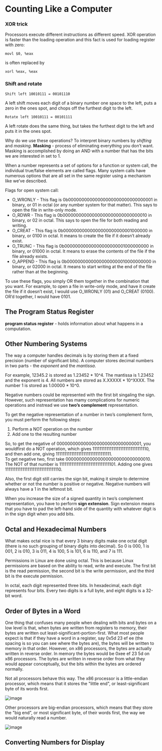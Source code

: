 # Counting Like a Computer

### XOR trick

Processors execute different instructions as different speed. XOR operation is faster than the loading operation and this fact is used for loading register with zero:

```assembly
movl $0, %eax
```
is often replaced by
```assembly
xorl %eax, %eax
```
### Shift and rotate

```
Shift left 10010111 = 00101110
```
A left shift moves each digit of a binary number one space to the left, puts a zero in the ones spot, and chops off the furthest digit to the left. 

```
Rotate left 10010111 = 00101111
```
 A left rotate does the same thing, but takes the furthest digit to the left and puts it in the ones spot.
 
 Why do we use these operations? To interpret binary numbers by *shifting* and *masking*.
 **Masking** - process of eliminating everything you don’t want. Masking is accomplished by doing an AND with a
number that has the bits we are interested in set to 1.

When a number represents a set of options for a function or system call, the individual true/false elements are called flags. Many system calls have numerous options that are all set in the same register using a mechanism like we’ve described.  

Flags for open system call:
 * O_WRONLY - This flag is 0b00000000000000000000000000000001 in binary, or 01 in octal (or any number system for that matter). This says to open the file in write-only mode.
 * O_RDWR - This flag is 0b00000000000000000000000000000010 in binary, or 02 in octal. This says to open the file for both reading and writing.
 * O_CREAT - This flag is 0b00000000000000000000000001000000 in binary, or 0100 in octal. It means to create the file if it doesn’t already exist.
 * O_TRUNC - This flag is 0b00000000000000000000001000000000 in binary, or 01000 in octal. It means to erase the contents of the file if the file already exists.
 * O_APPEND - This flag is 0b00000000000000000000010000000000 in binary, or 02000 in octal. It means to start writing at the end of the file rather than at the beginning.

To use these flags, you simply OR them together in the combination that you want. For example, to open a file in write-only mode, and have it create the file if it doesn’t exist, I would use O_WRONLY (01) and O_CREAT (0100). OR’d together, I would have 0101.

## The Program Status Register

**program status register** - holds information about what happens in a computation.

## Other Numbering Systems

The way a computer handles decimals is by storing them at a fixed precision (number of significant bits).  A computer stores decimal numbers in two parts - the *exponent* and the *mantissa*.


For example, 12345.2 is stored as 1.23452 * 10^4. The mantissa is 1.23452 and the exponent is 4. All numbers are stored as X.XXXXX * 10^XXXX. The number 1 is stored as 1.00000 * 10^0.

Negative numbers could be represented with the first bit singaling the sign. However, such representation has mamy complications for numeric operations and instread we use **two’s complement** representation.

To get the negative representation of a number in two’s complement form, you must perform the following steps:  
1. Perform a NOT operation on the number
2. Add one to the resulting number

So, to get the negative of 00000000000000000000000000000001, you wouldfirst do a NOT operation, which gives 11111111111111111111111111111110, and then add one, giving 11111111111111111111111111111111.   
To get negative two, first take 00000000000000000000000000000010. The NOT of that number is 11111111111111111111111111111101. 
Adding one gives 11111111111111111111111111111110.

Also, the first digit still carries the sign bit, making it simple to determine whether or not the number is positive or negative. Negative numbers will always have a 1 in the leftmost bit.

When you increase the size of a signed quantity in two’s complement representation, you have to perform **sign extension**. 
Sign extension means that you have to pad the left-hand side of the quantity with whatever digit is in the sign digit when you add bits.

## Octal and Hexadecimal Numbers

What makes octal nice is that every 3 binary digits make one octal digit (there is no such grouping of binary digits into decimal). 
So 0 is 000, 1 is 001, 2 is 010, 3 is 011, 4 is 100, 5 is 101, 6 is 110, and 7 is 111.

Permissions in Linux are done using octal. This is because Linux permissions are based on the ability to read, write and execute. The first bit is the read permission, the second bit is the write permission, and the third bit is the execute permission.

In octal, each digit represented three bits. In hexadecimal, each digit represents four bits. Every two digits is a full byte, and eight digits is a 32-bit word.

## Order of Bytes in a Word

One thing that confuses many people when dealing with bits and bytes on a low level is that, when bytes are written from registers to memory, their bytes are written out least-significant-portion-first. 
What most people expect is that if they have a word in a register, say 0x5d 23 ef ee (the spacing is so you can see where the bytes are), the bytes will be written to memory in that order. 
However, on x86 processors, the bytes are actually written in reverse order. 
In memory the bytes would be 0xee ef 23 5d on x86 processors. 
The bytes are written in reverse order from what they would appear conceptually, but the bits within the
bytes are ordered normally.

Not all processors behave this way. The x86 processor is a little-endian processor, which means that it stores the "little end", or least-significant byte of its words first.

![image](https://user-images.githubusercontent.com/39266310/201521613-7163b4a9-31e4-48dc-9030-cfba5cf0a147.png)

Other processors are big-endian processors, which means that they store the "big end", or most significant byte, of their words first, the way we would naturally read a number.

![image](https://user-images.githubusercontent.com/39266310/201521652-6f6ea27c-05d6-43b3-bde0-72f6a52dcdf8.png)


## Converting Numbers for Display
